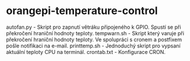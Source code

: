 # orangepi-temperature-control

autofan.py - Skript pro zapnutí větráku připojeného k GPIO. Spustí se při překročení hraniční hodnoty teploty.
tempwarn.sh - Skript který varuje při překročení hraniční hodnoty teploty. Ve spolupráci s cronem a postfixem pošle notifikaci na e-mail.
printtemp.sh - Jednoduchý skript pro vypsaní aktuální teploty CPU na terminál.
crontab.txt - Konfigurace CRON.
